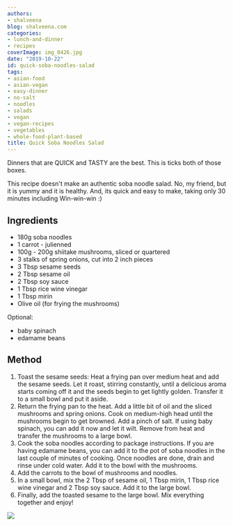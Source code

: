 ```yaml
---
authors:
- shalveena
blog: shalveena.com
categories:
- lunch-and-dinner
- recipes
coverImage: img_0426.jpg
date: "2019-10-22"
id: quick-soba-noodles-salad
tags:
- asian-food
- asian-vegan
- easy-dinner
- no-salt
- noodles
- salads
- vegan
- vegan-recipes
- vegetables
- whole-food-plant-based
title: Quick Soba Noodles Salad
---
```


Dinners that are QUICK and TASTY are the best. This is ticks both of those boxes.

This recipe doesn't make an authentic soba noodle salad. No, my friend, but it is yummy and it is healthy. And, its quick and easy to make, taking only 30 minutes including Win-win-win :)

## Ingredients

- 180g soba noodles
- 1 carrot - julienned
- 100g - 200g shiitake mushrooms, sliced or quartered
- 3 stalks of spring onions, cut into 2 inch pieces
- 3 Tbsp sesame seeds
- 2 Tbsp sesame oil
- 2 Tbsp soy sauce
- 1 Tbsp rice wine vinegar
- 1 Tbsp mirin
- Olive oil (for frying the mushrooms)

Optional:

- baby spinach
- edamame beans

## Method

1. Toast the sesame seeds: Heat a frying pan over medium heat and add the sesame seeds. Let it roast, stirring constantly, until a delicious aroma starts coming off it and the seeds begin to get lightly golden. Transfer it to a small bowl and put it aside.
2. Return the frying pan to the heat. Add a little bit of oil and the sliced mushrooms and spring onions. Cook on medium-high head until the mushrooms begin to get browned. Add a pinch of salt. If using baby spinach, you can add it now and let it wilt. Remove from heat and transfer the mushrooms to a large bowl.
3. Cook the soba noodles according to package instructions. If you are having edamame beans, you can add it to the pot of soba noodles in the last couple of minutes of cooking. Once noodles are done, drain and rinse under cold water. Add it to the bowl with the mushrooms.
4. Add the carrots to the bowl of mushrooms and noodles.
5. In a small bowl, mix the 2 Tbsp of sesame oil, 1 Tbsp mirin, 1 Tbsp rice wine vinegar and 2 Tbsp soy sauce. Add it to the large bowl.
6. Finally, add the toasted sesame to the large bowl. Mix everything together and enjoy!

![](https://shalveena.files.wordpress.com/2019/10/img_0425.jpg?w=768)
